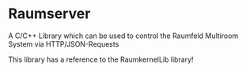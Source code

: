 # Raumserver

A C/C++ Library which can be used to control the Raumfeld Multiroom System via HTTP/JSON-Requests

This library has a reference to the RaumkernelLib library!

